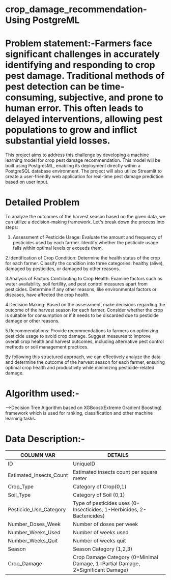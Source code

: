 # crop_damage_recommendation-Using PostgreML

# Problem statement:-Farmers face significant challenges in accurately identifying and responding to crop pest damage. Traditional methods of pest detection can be time-consuming, subjective, and prone to human error. This often leads to delayed interventions, allowing pest populations to grow and inflict substantial yield losses. 

This project aims to address this challenge by developing a machine learning model for crop pest damage recommendation. This model will be built using PostgresML, enabling its deployment directly within a PostgreSQL database environment. The project will also utilize Streamlit to create a user-friendly web application for real-time pest damage prediction based on user input.

# Detailed Problem
To analyze the outcomes of the harvest season based on the given data, we can utilize a decision-making framework. Let's break down the process into steps:

1. Assessment of Pesticide Usage:
  Evaluate the amount and frequency of pesticides used by each farmer.
  Identify whether the pesticide usage falls within optimal levels or exceeds them.

2.Identification of Crop Condition:
  Determine the health status of the crop for each farmer.
  Classify the condition into three categories: healthy (alive), damaged by pesticides, or damaged by other reasons.

3.Analysis of Factors Contributing to Crop Health:
  Examine factors such as water availability, soil fertility, and pest control measures apart from pesticides.
  Determine if any other reasons, like environmental factors or diseases, have affected the crop health.
  
4.Decision Making:
  Based on the assessment, make decisions regarding the outcome of the harvest season for each farmer.
  Consider whether the crop is suitable for consumption or if it needs to be discarded due to pesticide damage or other 
  reasons.
  
5.Recommendations:
  Provide recommendations to farmers on optimizing pesticide usage to avoid crop damage.
  Suggest measures to improve overall crop health and harvest outcomes, including alternative pest control methods or soil 
  management practices.
  
By following this structured approach, we can effectively analyze the data and determine the outcome of the harvest season for each farmer, ensuring optimal crop health and productivity while minimizing pesticide-related damage.

# Algorithm used:- 
 -->Decision Tree Algorithm based on XGBoost(Extreme Gradient Boosting) framework which is used for ranking, 
    classification and other machine learning tasks.

# Data Description:-

COLUMN VAR | DETAILS
------------ | -------------
ID | UniqueID
Estimated_Insects_Count | Estimated insects count per square meter
Crop_Type | Category of Crop(0,1)
Soil_Type | Category of Soil (0,1)
Pesticide_Use_Category | Type of pesticides uses (0- Insecticides, 1-Herbicides, 2-Bactericides)
Number_Doses_Week | Number of doses per week
Number_Weeks_Used | Number of weeks used
Number_Weeks_Quit | Number of weeks quit
Season | Season Category (1,2,3)
Crop_Damage | Crop Damage Category (0=Minimal Damage, 1=Partial Damage, 2=Significant Damage)
